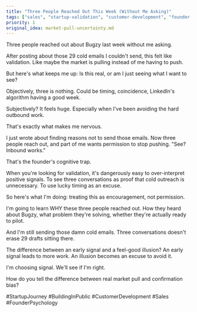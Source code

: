 ```yaml
---
title: "Three People Reached Out This Week (Without Me Asking)"
tags: ["sales", "startup-validation", "customer-development", "founder-psychology", "bugzy"]
priority: 1
original_idea: market-pull-uncertainty.md
---
```


Three people reached out about Bugzy last week without me asking.

After posting about those 29 cold emails I couldn't send, this felt like validation. Like maybe the market is pulling instead of me having to push.

But here's what keeps me up: Is this real, or am I just seeing what I want to see?

Objectively, three is nothing. Could be timing, coincidence, LinkedIn's algorithm having a good week.

Subjectively? It feels huge. Especially when I've been avoiding the hard outbound work.

That's exactly what makes me nervous.

I just wrote about finding reasons not to send those emails. Now three people reach out, and part of me wants permission to stop pushing. "See? Inbound works."

That's the founder's cognitive trap.

When you're looking for validation, it's dangerously easy to over-interpret positive signals. To see three conversations as proof that cold outreach is unnecessary. To use lucky timing as an excuse.

So here's what I'm doing: treating this as encouragement, not permission.

I'm going to learn WHY these three people reached out. How they heard about Bugzy, what problem they're solving, whether they're actually ready to pilot.

And I'm still sending those damn cold emails. Three conversations doesn't erase 29 drafts sitting there.

The difference between an early signal and a feel-good illusion? An early signal leads to more work. An illusion becomes an excuse to avoid it.

I'm choosing signal. We'll see if I'm right.

How do you tell the difference between real market pull and confirmation bias?

#StartupJourney #BuildingInPublic #CustomerDevelopment #Sales #FounderPsychology
